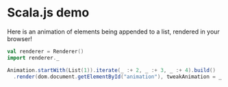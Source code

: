 # Scala.js demo

Here is an animation of elements being appended to a list,
rendered in your browser!

```scala
val renderer = Renderer()
import renderer._

Animation.startWith(List(1)).iterate(_ :+ 2, _ :+ 3, _ :+ 4).build()
  .render(dom.document.getElementById("animation"), tweakAnimation = _.withOnionSkinLayers(2))
```

<div id="animation"></div>

<script type="text/javascript" src="js/demo.js"></script>
